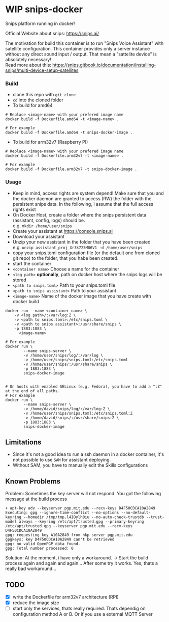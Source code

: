 # WIP snips-docker
Snips platform running in docker! 

Official Website about snips: https://snips.ai/

The motivation for build this container is to run "Snips Voice Assistant" with satellite configuration. This container provides only a server instance without any direct sound input / output.  That mean a "sattelite device" is absolutely necessary! <br>
Read more about this: https://snips.gitbook.io/documentation/installing-snips/multi-device-setup-satellites 


### Build ###

- clone this repo with `git clone`
- `cd` into the cloned folder
- To build for amd64

```
# Replace <image-name> with your prefered image name
docker build -f Dockerfile.amd64 -t <image-name> .

# For example
docker build -f Dockerfile.amd64 -t snips-docker-image .
```

- To build for arm32v7 (Raspberry PI)

```
# Replace <image-name> with your prefered image name
docker build -f Dockerfile.arm32v7 -t <image-name> .

# For example
docker build -f Dockerfile.arm32v7 -t snips-docker-image .
```

### Usage ###
- Keep in mind, access rights are system depend! Make sure that you and the docker daemon are granted to access (RW) the folder with the persistent snips data. In the following, I assume that the full access rights exist
- On Docker Host, create a folder where the snips persistent data (assistant, config, logs) should be. <br>
e.g. `mkdir /home/user/snips`
- Create your assistant at https://console.snips.ai
- Download your assistant
- Unzip your new assistant in the folder that you have been created <br>
e.g. `unzip assistant_proj_Xr3k725M86V1 -d /home/user/snips`
- copy your snips.toml configuration file (or the default one from cloned git repo) to the folder, that you habe been created.
- start the container
 - `<container name>` Choose a name for the container
 - `<log path>` <b>optionally</b>, path on docker host where the snips logs will be stored
 - `<path to snips.toml>` Path to your snips.toml file
 - `<path to snips assistant>` Path to your assistant
 - `<image-name>` Name of the docker image that you have create with docker build

```
docker run --name <container name> \
	-v <log path>/:/var/log:Z \
	-v <path to snips.toml>:/etc/snips.toml \
	-v <path to snips assistant>:/usr/share/snips \
	-p 1883:1883 \
	  <image-name>

# For example
docker run \
		--name snips-server \
		-v /home/user/snips/log/:/var/log \
		-v /home/user/snips/snips.toml:/etc/snips.toml
		-v /home/user/snips/:/usr/share/snips \
		-p 1883:1883 \
		snips-docker-image
		
		
# On hosts with enabled SELinux (e.g. Fedora), you have to add a ":Z" at the end of all paths.
# For example
docker run \
		--name snips-server \
		-v /home/david/snips/log/:/var/log:Z \
		-v /home/user/snips/snips.toml:/etc/snips.toml:Z
		-v /home/david/snips/:/usr/share/snips:Z \
		-p 1883:1883 \
		snips-docker-image		

```


## Limitations ##

- Since it's not a good idea to run a ssh daemon in a docker container, it's not possible to use `SAM` for assistant deploying.
- Without SAM, you have to manually edit the Skills configurations

## Known Problems ##

Problem: Sometimes the key server will not respond. You got the following message at the build process
```
+ apt-key adv --keyserver pgp.mit.edu --recv-keys D4F50CDCA10A2849
Executing: gpg --ignore-time-conflict --no-options --no-default-keyring --homedir /tmp/tmp.l4IOylh0iu --no-auto-check-trustdb --trust-model always --keyring /etc/apt/trusted.gpg --primary-keyring /etc/apt/trusted.gpg --keyserver pgp.mit.edu --recv-keys D4F50CDCA10A2849
gpg: requesting key A10A2849 from hkp server pgp.mit.edu
gpgkeys: key D4F50CDCA10A2849 can't be retrieved
gpg: no valid OpenPGP data found.
gpg: Total number processed: 0
```
Solution: At the moment, i have only a workaround. -> Start the build process again and again and again... After some try it works. Yes, thats a really bad workaround...


## TODO ##

- [X] write the Dockerfile for arm32v7 architecture (RPI)
- [X] reduce the image size
- [ ] start only the services, thats really required. Thats dependig on configuration method A or B. Or if you use a external MQTT Server
